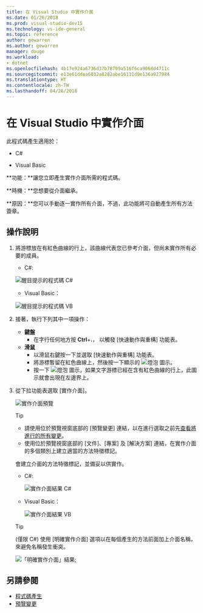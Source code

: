 ```yaml
---
title: 在 Visual Studio 中實作介面
ms.date: 01/26/2018
ms.prod: visual-studio-dev15
ms.technology: vs-ide-general
ms.topic: reference
author: gewarren
ms.author: gewarren
manager: douge
ms.workload:
- dotnet
ms.openlocfilehash: 4b17e924a6736d37b78709a516f6ca9068d4711c
ms.sourcegitcommit: e13e61ddea6032a8282abe16131d9e136a927984
ms.translationtype: HT
ms.contentlocale: zh-TW
ms.lasthandoff: 04/26/2018
---
```

# <a name="implement-an-interface-in-visual-studio"></a>在 Visual Studio 中實作介面

此程式碼產生適用於：

- C#

- Visual Basic

**功能：**讓您立即產生實作介面所需的程式碼。

**時機：**您想要從介面繼承。

**原因：**您可以手動逐一實作所有介面，不過，此功能將可自動產生所有方法簽章。

## <a name="how-to"></a>操作說明

1. 將游標放在有紅色曲線的行上，該曲線代表您已參考介面，但尚未實作所有必要的成員。

   - C#: 

    ![醒目提示的程式碼 C#](media/interface-highlight-cs.png)

   - Visual Basic：

    ![醒目提示的程式碼 VB](media/interface-highlight-vb.png)

1. 接著，執行下列其中一項操作：

   - **鍵盤**
     - 在字行任何地方按 **Ctrl**+**.**， 以觸發 [快速動作與重構] 功能表。
   - **滑鼠**
     - 以滑鼠右鍵按一下並選取 [快速動作與重構] 功能表。
     - 將游標暫留在紅色曲線上，然後按一下顯示的 ![燈泡](media/bulb-cs.png) 圖示。
     - 按一下 ![燈泡](media/bulb-cs.png) 圖示，如果文字游標已經在含有紅色曲線的行上，此圖示就會出現在左邊界上。

1. 從下拉功能表選取 [實作介面]。

   ![實作介面預覽](media/interface-preview-cs.png)

   > [!TIP]
   > - 請使用位於預覽視窗底部的 [預覽變更] 連結，以在進行選取之前先[查看將進行的所有變更](../../ide/preview-changes.md)。
   > - 使用位於預覽視窗底部的 [文件]、[專案] 及 [解決方案] 連結，在實作介面的多個類別上建立適當的方法特徵標記。

   會建立介面的方法特徵標記，並備妥以供實作。

   - C#: 

      ![實作介面結果 C#](media/interface-result-cs.png)

   - Visual Basic：

      ![實作介面結果 VB](media/interface-result-vb.png)

   > [!TIP]
   > (僅限 C#) 使用 [明確實作介面] 選項以在每個產生的方法前面加上介面名稱，來避免名稱發生衝突。
   >
   > ![「明確實作介面」結果](media/interface-explicitresult-cs.png);

## <a name="see-also"></a>另請參閱

- [程式碼產生](../code-generation-in-visual-studio.md)
- [預覽變更](../../ide/preview-changes.md)